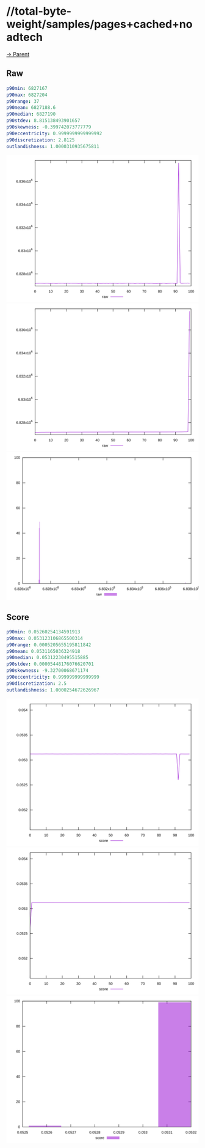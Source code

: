 
# //total-byte-weight/samples/pages+cached+noadtech

[→ Parent](../..)


## Raw


```yaml
p90min: 6827167
p90max: 6827204
p90range: 37
p90mean: 6827188.6
p90median: 6827190
p90stdev: 8.815138493901657
p90skewness: -0.399742073777779
p90eccentricity: 0.9999999999999992
p90discretization: 2.8125
outlandishness: 1.0000310935675811

```

![PLOT: raw-values](./raw/values.svg)![PLOT: raw-sorted](./raw/sorted.svg)![PLOT: raw-histogram](./raw/histogram.svg)
## Score


```yaml
p90min: 0.05260254134591913
p90max: 0.053123106865500314
p90range: 0.0005205655195811842
p90mean: 0.0531165036324918
p90median: 0.05312230495515885
p90stdev: 0.00005448176076620701
p90skewness: -9.32700068671174
p90eccentricity: 0.999999999999999
p90discretization: 2.5
outlandishness: 1.0000254672626967

```

![PLOT: score-values](./score/values.svg)![PLOT: score-sorted](./score/sorted.svg)![PLOT: score-histogram](./score/histogram.svg)